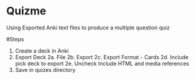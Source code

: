 # Quizme
Using Exported Anki text files to produce a multiple question quiz



#Steps

1. Create a deck in Anki
2. Export Deck
2a. File
2b. Export
2c. Export Format - Cards
2d. Include pick deck to export
2e. Uncheck Include HTML and media references
3. Save in quizes directory